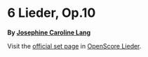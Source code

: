 
# 6 Lieder, Op.10

__By [Josephine Caroline Lang](..)__

Visit the [official set page] in [OpenScore Lieder].

[official set page]: https://musescore.com/openscore-lieder-corpus/sets/5096906
[OpenScore Lieder]: https://musescore.com/openscore-lieder-corpus

